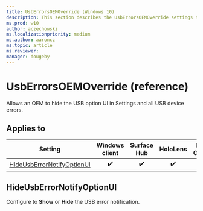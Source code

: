 ```yaml
---
title: UsbErrorsOEMOverride (Windows 10)
description: This section describes the UsbErrorsOEMOverride settings that you can configure in provisioning packages for Windows 10 using Windows Configuration Designer.
ms.prod: w10
author: aczechowski
ms.localizationpriority: medium
ms.author: aaroncz
ms.topic: article
ms.reviewer: 
manager: dougeby
---
```


# UsbErrorsOEMOverride (reference)


Allows an OEM to hide the USB option UI in Settings and all USB device errors. 


## Applies to

| Setting   | Windows client | Surface Hub | HoloLens | IoT Core |
| --- | :---: | :---: | :---: | :---: | 
| [HideUsbErrorNotifyOptionUI](#hideusberrornotifyoptionui) | ✔️ | ✔️ | ✔️ |   |

## HideUsbErrorNotifyOptionUI

Configure to **Show** or **Hide** the USB error notification.
